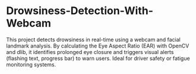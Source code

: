 # Drowsiness-Detection-With-Webcam

This project detects drowsiness in real-time using a webcam and facial landmark analysis. By calculating the Eye Aspect Ratio (EAR) with OpenCV and dlib, it identifies prolonged eye closure and triggers visual alerts (flashing text, progress bar) to warn users. Ideal for driver safety or fatigue monitoring systems.
